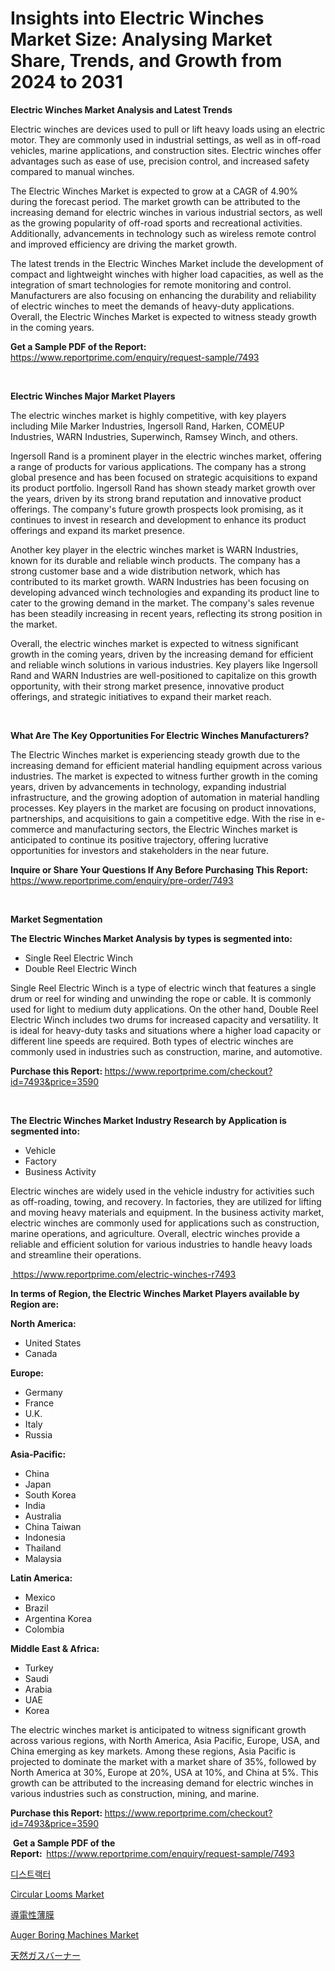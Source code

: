 <p><h1>Insights into Electric Winches Market Size: Analysing Market Share, Trends, and Growth from 2024 to 2031</h1></p><p><strong>Electric Winches Market Analysis and Latest Trends</strong></p>
<p><p>Electric winches are devices used to pull or lift heavy loads using an electric motor. They are commonly used in industrial settings, as well as in off-road vehicles, marine applications, and construction sites. Electric winches offer advantages such as ease of use, precision control, and increased safety compared to manual winches.</p><p>The Electric Winches Market is expected to grow at a CAGR of 4.90% during the forecast period. The market growth can be attributed to the increasing demand for electric winches in various industrial sectors, as well as the growing popularity of off-road sports and recreational activities. Additionally, advancements in technology such as wireless remote control and improved efficiency are driving the market growth.</p><p>The latest trends in the Electric Winches Market include the development of compact and lightweight winches with higher load capacities, as well as the integration of smart technologies for remote monitoring and control. Manufacturers are also focusing on enhancing the durability and reliability of electric winches to meet the demands of heavy-duty applications. Overall, the Electric Winches Market is expected to witness steady growth in the coming years.</p></p>
<p><strong>Get a Sample PDF of the Report:&nbsp;</strong> <a href="https://www.reportprime.com/enquiry/request-sample/7493">https://www.reportprime.com/enquiry/request-sample/7493</a></p>
<p>&nbsp;</p>
<p><strong>Electric Winches Major Market Players</strong></p>
<p><p>The electric winches market is highly competitive, with key players including Mile Marker Industries, Ingersoll Rand, Harken, COMEUP Industries, WARN Industries, Superwinch, Ramsey Winch, and others. </p><p>Ingersoll Rand is a prominent player in the electric winches market, offering a range of products for various applications. The company has a strong global presence and has been focused on strategic acquisitions to expand its product portfolio. Ingersoll Rand has shown steady market growth over the years, driven by its strong brand reputation and innovative product offerings. The company's future growth prospects look promising, as it continues to invest in research and development to enhance its product offerings and expand its market presence.</p><p>Another key player in the electric winches market is WARN Industries, known for its durable and reliable winch products. The company has a strong customer base and a wide distribution network, which has contributed to its market growth. WARN Industries has been focusing on developing advanced winch technologies and expanding its product line to cater to the growing demand in the market. The company's sales revenue has been steadily increasing in recent years, reflecting its strong position in the market.</p><p>Overall, the electric winches market is expected to witness significant growth in the coming years, driven by the increasing demand for efficient and reliable winch solutions in various industries. Key players like Ingersoll Rand and WARN Industries are well-positioned to capitalize on this growth opportunity, with their strong market presence, innovative product offerings, and strategic initiatives to expand their market reach.</p></p>
<p>&nbsp;</p>
<p><strong>What Are The Key Opportunities For Electric Winches Manufacturers?</strong></p>
<p><p>The Electric Winches market is experiencing steady growth due to the increasing demand for efficient material handling equipment across various industries. The market is expected to witness further growth in the coming years, driven by advancements in technology, expanding industrial infrastructure, and the growing adoption of automation in material handling processes. Key players in the market are focusing on product innovations, partnerships, and acquisitions to gain a competitive edge. With the rise in e-commerce and manufacturing sectors, the Electric Winches market is anticipated to continue its positive trajectory, offering lucrative opportunities for investors and stakeholders in the near future.</p></p>
<p><strong>Inquire or Share Your Questions If Any Before Purchasing This Report:</strong> <a href="https://www.reportprime.com/enquiry/pre-order/7493">https://www.reportprime.com/enquiry/pre-order/7493</a></p>
<p>&nbsp;</p>
<p><strong>Market Segmentation</strong></p>
<p><strong>The Electric Winches Market Analysis by types is segmented into:</strong></p>
<p><ul><li>Single Reel Electric Winch</li><li>Double Reel Electric Winch</li></ul></p>
<p><p>Single Reel Electric Winch is a type of electric winch that features a single drum or reel for winding and unwinding the rope or cable. It is commonly used for light to medium duty applications. On the other hand, Double Reel Electric Winch includes two drums for increased capacity and versatility. It is ideal for heavy-duty tasks and situations where a higher load capacity or different line speeds are required. Both types of electric winches are commonly used in industries such as construction, marine, and automotive.</p></p>
<p><strong>Purchase this Report:&nbsp;</strong><a href="https://www.reportprime.com/checkout?id=7493&price=3590">https://www.reportprime.com/checkout?id=7493&price=3590</a></p>
<p>&nbsp;</p>
<p><strong>The Electric Winches Market Industry Research by Application is segmented into:</strong></p>
<p><ul><li>Vehicle</li><li>Factory</li><li>Business Activity</li></ul></p>
<p><p>Electric winches are widely used in the vehicle industry for activities such as off-roading, towing, and recovery. In factories, they are utilized for lifting and moving heavy materials and equipment. In the business activity market, electric winches are commonly used for applications such as construction, marine operations, and agriculture. Overall, electric winches provide a reliable and efficient solution for various industries to handle heavy loads and streamline their operations.</p></p>
<p><a href="https://www.reportprime.com/electric-winches-r7493">&nbsp;https://www.reportprime.com/electric-winches-r7493</a></p>
<p><strong>In terms of Region, the Electric Winches Market Players available by Region are:</strong></p>
<p>
    <p> <strong> North America: </strong>
        <ul>
            <li>United States</li>
            <li>Canada</li>
        </ul>
        </p> 
    <p> <strong> Europe: </strong>
        <ul>
            <li>Germany</li>
            <li>France</li>
            <li>U.K.</li>
            <li>Italy</li>
            <li>Russia</li>
        </ul>
        </p> 
    <p> <strong> Asia-Pacific: </strong>
        <ul>
            <li>China</li>
            <li>Japan</li>
            <li>South Korea</li>
            <li>India</li>
            <li>Australia</li>
            <li>China Taiwan</li>
            <li>Indonesia</li>
            <li>Thailand</li>
            <li>Malaysia</li>
        </ul>
        </p> 
    <p> <strong> Latin America: </strong>
        <ul>
            <li>Mexico</li>
            <li>Brazil</li>
            <li>Argentina Korea</li>
            <li>Colombia</li>
        </ul>
        </p> 
    <p> <strong> Middle East & Africa: </strong>
        <ul>
            <li>Turkey</li>
            <li>Saudi</li>
            <li>Arabia</li>
            <li>UAE</li>
            <li>Korea</li>
        </ul>
    </p>
    </p>
<p><p>The electric winches market is anticipated to witness significant growth across various regions, with North America, Asia Pacific, Europe, USA, and China emerging as key markets. Among these regions, Asia Pacific is projected to dominate the market with a market share of 35%, followed by North America at 30%, Europe at 20%, USA at 10%, and China at 5%. This growth can be attributed to the increasing demand for electric winches in various industries such as construction, mining, and marine.</p></p>
<p><strong>Purchase this Report: </strong><a href="https://www.reportprime.com/checkout?id=7493&price=3590">https://www.reportprime.com/checkout?id=7493&price=3590</a></p>
<p>&nbsp;<strong>Get a Sample PDF of the Report:&nbsp;&nbsp;</strong><a href="https://www.reportprime.com/enquiry/request-sample/7493">https://www.reportprime.com/enquiry/request-sample/7493</a></p>
<p><strong></strong></p>
<p><p><a href="https://github.com/durgin521/Market-Research-Report-List-1/blob/main/173048272256.md">디스트랙터</a></p><p><a href="https://github.com/RosemarieLeffler2023/Market-Research-Report-List-1/blob/main/circular-looms-market.md">Circular Looms Market</a></p><p><a href="https://github.com/NovaStamm2023/Market-Research-Report-List-1/blob/main/470990076506.md">導電性薄膜</a></p><p><a href="https://github.com/susanjprice2023/Market-Research-Report-List-1/blob/main/auger-boring-machines-market.md">Auger Boring Machines Market</a></p><p><a href="https://github.com/JerelSchulit20231/Market-Research-Report-List-1/blob/main/102921876507.md">天然ガスバーナー</a></p></p>
